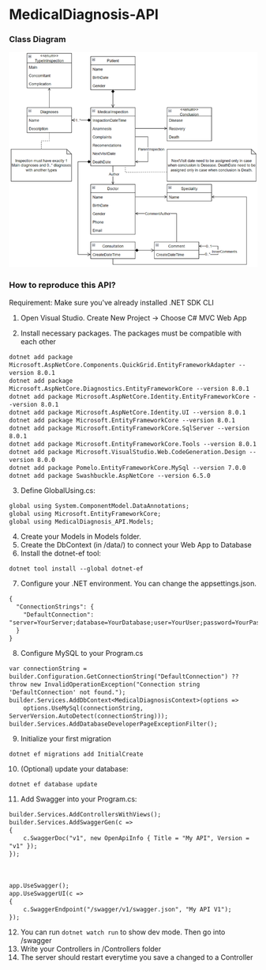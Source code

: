 # MedicalDiagnosis-API

### Class Diagram

![class-diagram](./class-diagram.png)

### How to reproduce this API?

Requirement: Make sure you've already installed .NET SDK CLI

1. Open Visual Studio. Create New Project -> Choose C# MVC Web App

2. Install necessary packages. The packages must be compatible with each other

```
dotnet add package Microsoft.AspNetCore.Components.QuickGrid.EntityFrameworkAdapter --version 8.0.1
dotnet add package Microsoft.AspNetCore.Diagnostics.EntityFrameworkCore --version 8.0.1
dotnet add package Microsoft.AspNetCore.Identity.EntityFrameworkCore --version 8.0.1
dotnet add package Microsoft.AspNetCore.Identity.UI --version 8.0.1
dotnet add package Microsoft.EntityFrameworkCore --version 8.0.1
dotnet add package Microsoft.EntityFrameworkCore.SqlServer --version 8.0.1
dotnet add package Microsoft.EntityFrameworkCore.Tools --version 8.0.1
dotnet add package Microsoft.VisualStudio.Web.CodeGeneration.Design --version 8.0.0
dotnet add package Pomelo.EntityFrameworkCore.MySql --version 7.0.0
dotnet add package Swashbuckle.AspNetCore --version 6.5.0
```

3. Define GlobalUsing.cs:

```
global using System.ComponentModel.DataAnnotations;
global using Microsoft.EntityFrameworkCore;
global using MedicalDiagnosis_API.Models;
```

4. Create your Models in Models folder.
5. Create the DbContext (in /data/) to connect your Web App to Database
6. Install the dotnet-ef tool:

```
dotnet tool install --global dotnet-ef
```

7. Configure your .NET environment. You can change the appsettings.json.

```
{
  "ConnectionStrings": {
    "DefaultConnection": "server=YourServer;database=YourDatabase;user=YourUser;password=YourPassword"
  }
}
```

8. Configure MySQL to your Program.cs

```
var connectionString = builder.Configuration.GetConnectionString("DefaultConnection") ?? throw new InvalidOperationException("Connection string 'DefaultConnection' not found.");
builder.Services.AddDbContext<MedicalDiagnosisContext>(options =>
    options.UseMySql(connectionString, ServerVersion.AutoDetect(connectionString)));
builder.Services.AddDatabaseDeveloperPageExceptionFilter();
```

9. Initialize your first migration

```
dotnet ef migrations add InitialCreate
```

10. (Optional) update your database:

```
dotnet ef database update
```

11. Add Swagger into your Program.cs:

```
builder.Services.AddControllersWithViews();
builder.Services.AddSwaggerGen(c =>
{
    c.SwaggerDoc("v1", new OpenApiInfo { Title = "My API", Version = "v1" });
});



app.UseSwagger();
app.UseSwaggerUI(c =>
{
    c.SwaggerEndpoint("/swagger/v1/swagger.json", "My API V1");
});

```

12. You can run `dotnet watch run` to show dev mode. Then go into /swagger
13. Write your Controllers in /Controllers folder
14. The server should restart everytime you save a changed to a Controller

